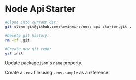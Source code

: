 # Node Api Starter

```bash
#Clone into current dir:
git clone git@github.com:kevinmirc/node-api-starter.git .

#Delete git history:
rm -rf .git

#Create new git repo:
git init
```

Update package.json's `name` property.

Create a `.env` file using `.env.sample` as a reference.
